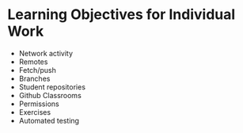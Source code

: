 # Learning Objectives for Individual Work
* Network activity
* Remotes 
* Fetch/push
* Branches
* Student repositories
* Github Classrooms
* Permissions
* Exercises
* Automated testing
